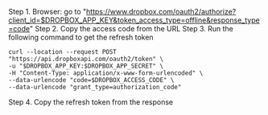 
Step 1. Browser: go to "https://www.dropbox.com/oauth2/authorize?client_id=$DROPBOX_APP_KEY&token_access_type=offline&response_type=code"
Step 2. Copy the access code from the URL
Step 3. Run the following command to get the refresh token
```
curl --location --request POST "https://api.dropboxapi.com/oauth2/token" \
-u "$DROPBOX_APP_KEY:$DROPBOX_APP_SECRET" \
-H "Content-Type: application/x-www-form-urlencoded" \
--data-urlencode "code=$DROPBOX_ACCESS_CODE" \
--data-urlencode "grant_type=authorization_code"
```
Step 4. Copy the refresh token from the response

